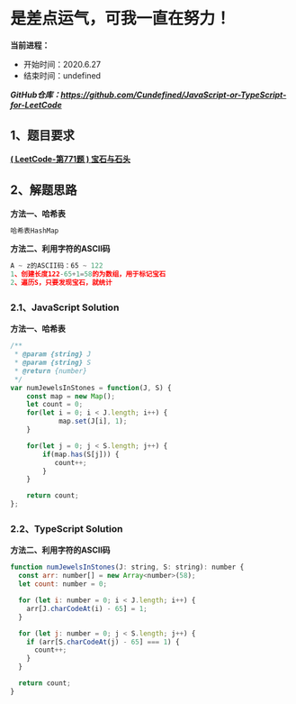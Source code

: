 ﻿# 是差点运气，可我一直在努力！
**当前进程：**

 - 开始时间：2020.6.27 
 - 结束时间：undefined

***GitHub仓库：https://github.com/Cundefined/JavaScript-or-TypeScript-for-LeetCode***



## 1、题目要求
[**( LeetCode-第771题 )   宝石与石头**](https://leetcode-cn.com/problems/jewels-and-stones/)
      


## 2、解题思路
**方法一、哈希表**
```javascript
哈希表HashMap
```

**方法二、利用字符的ASCII码**
```javascript
A ~ z的ASCII码：65 ~ 122
1、创建长度122-65+1=58的为数组，用于标记宝石
2、遍历S，只要发现宝石，就统计
```


### 2.1、JavaScript Solution
**方法一、哈希表**
```javascript
/**
 * @param {string} J
 * @param {string} S
 * @return {number}
 */
var numJewelsInStones = function(J, S) {
    const map = new Map();
    let count = 0;
    for(let i = 0; i < J.length; i++) {
            map.set(J[i], 1);
    }

    for(let j = 0; j < S.length; j++) {
        if(map.has(S[j])) {
           count++;
        }
    } 

    return count;
};
```

### 2.2、TypeScript Solution
**方法二、利用字符的ASCII码**
```javascript
function numJewelsInStones(J: string, S: string): number {
  const arr: number[] = new Array<number>(58);
  let count: number = 0;

  for (let i: number = 0; i < J.length; i++) {
    arr[J.charCodeAt(i) - 65] = 1;
  }

  for (let j: number = 0; j < S.length; j++) {
    if (arr[S.charCodeAt(j) - 65] === 1) {
      count++;
    }
  }

  return count;
}
```

